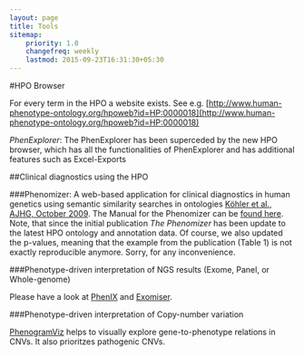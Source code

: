 ```yaml
---
layout: page
title: Tools
sitemap:
    priority: 1.0
    changefreq: weekly
    lastmod: 2015-09-23T16:31:30+05:30
---
```


#HPO Browser

For every term in the HPO a website exists. See e.g. [http://www.human-phenotype-ontology.org/hpoweb?id=HP:0000018](http://www.human-phenotype-ontology.org/hpoweb?id=HP:0000018)

*PhenExplorer*: The PhenExplorer has been superceded by the new HPO browser, which has all the functionalities of 
PhenExplorer and has additional features such as Excel-Exports


##Clinical diagnostics using the HPO

###Phenomizer:
A web-based application for clinical diagnostics in human genetics using semantic similarity searches in ontologies [Köhler et al., AJHG, October 2009](http://www.ncbi.nlm.nih.gov/pubmed/19800049). 
The Manual for the Phenomizer can be [found here](/data/phenomizermanual.pdf).
Note, that since the initial publication *The Phenomizer* has been update to the latest HPO ontology and annotation data. Of course, we also updated the p-values, meaning that the example from the 
publication (Table 1) is not exactly reproducible anymore. Sorry, for any inconvenience.

###Phenotype-driven interpretation of NGS results (Exome, Panel, or Whole-genome)

Please have a look at [PhenIX](http://compbio.charite.de/PhenIX/) and [Exomiser](https://www.sanger.ac.uk/resources/software/exomiser/).


###Phenotype-driven interpretation of Copy-number variation

[PhenogramViz](http://charite.github.io/software-phenoviz/) helps to visually explore gene-to-phenotype relations in CNVs. It also prioritzes 
pathogenic CNVs.
